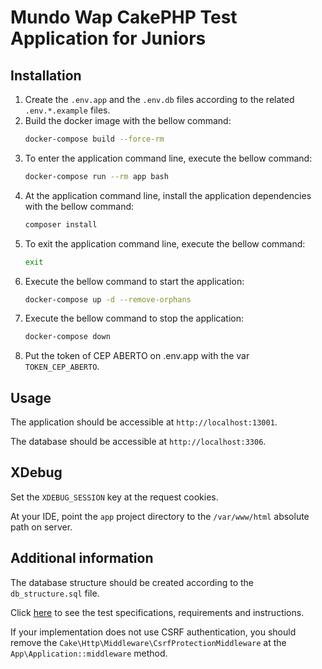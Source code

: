 # Mundo Wap CakePHP Test Application for Juniors

## Installation

1. Create the `.env.app` and the `.env.db` files according to the related `.env.*.example` files.
2. Build the docker image with the bellow command:
    ```bash
    docker-compose build --force-rm
    ```
3. To enter the application command line, execute the bellow command:
    ```bash
    docker-compose run --rm app bash
    ```
4. At the application command line, install the application dependencies with the bellow command:
    ```bash
    composer install
    ```
5. To exit the application command line, execute the bellow command:
    ```bash
    exit
    ```
6. Execute the bellow command to start the application:
    ```bash
    docker-compose up -d --remove-orphans
    ```
7. Execute the bellow command to stop the application:
    ```bash
    docker-compose down
    ```
8. Put the token of CEP ABERTO on .env.app with the var `TOKEN_CEP_ABERTO`.

## Usage
The application should be accessible at `http://localhost:13001`.

The database should be accessible at `http://localhost:3306`.

## XDebug
Set the `XDEBUG_SESSION` key at the request cookies.

At your IDE, point the `app` project directory to the `/var/www/html` absolute path on server.

## Additional information
The database structure should be created according to the `db_structure.sql` file.

Click [here](https://bit.ly/MWDevTestPHP) to see the test specifications, requirements and instructions. 

If your implementation does not use CSRF authentication, you should remove the `Cake\Http\Middleware\CsrfProtectionMiddleware` at the `App\Application::middleware` method.
